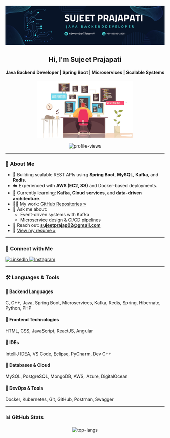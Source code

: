 <p align="center">
  <img src="https://github.com/sujeet-dev-io/sujeet-dev-io/blob/main/Without%20Pic%20Panner.png" alt="banner" />
</p>

<h2 align="center">Hi, I'm Sujeet Prajapati</h2>
<h4 align="center">Java Backend Developer | Spring Boot | Microservices | Scalable Systems</h4>

<p align="center">
  <img src="https://github.com/sujeet-dev-io/sujeet-dev-io/blob/main/1905.i126.005_programmer_work-removebg-preview.png" alt="coding" width="300" />
</p>

<p align="center">
  <img src="https://komarev.com/ghpvc/?username=sujeet-dev-io&label=Profile%20views&color=0e75b6&style=flat" alt="profile-views" />
</p>

---

### 🚀 About Me

- 🔧 Building scalable REST APIs using **Spring Boot**, **MySQL**, **Kafka**, and **Redis**.
- ☁️ Experienced with **AWS (EC2, S3)** and Docker-based deployments.
- 🌱 Currently learning: **Kafka**, **Cloud services**, and **data-driven architecture**.
- 👨‍💻 My work: [GitHub Repositories »](https://github.com/sujeet-dev-io?tab=repositories)
- 💬 Ask me about:
  - Event-driven systems with Kafka
  - Microservice design & CI/CD pipelines
- 📧 Reach out: **sujeetprajap02@gmail.com**
- 📄 [View my resume »](https://app.luminpdf.com/viewer/681a4358083ad7d7c6b37c22)

---

### 🤝 Connect with Me

<p>
  <a href="https://linkedin.com/in/sujeet-prajapati" target="_blank">
    <img src="https://raw.githubusercontent.com/rahuldkjain/github-profile-readme-generator/master/src/images/icons/Social/linked-in-alt.svg" alt="LinkedIn" width="30" />
  </a>
  <a href="https://instagram.com/shaimy557" target="_blank">
    <img src="https://raw.githubusercontent.com/rahuldkjain/github-profile-readme-generator/master/src/images/icons/Social/instagram.svg" alt="Instagram" width="30" />
  </a>
</p>

---

### 🛠️ Languages & Tools

#### 🔹 Backend Languages  
C, C++, Java, Spring Boot, Microservices, Kafka, Redis, Spring, Hibernate, Python, PHP

#### 🔹 Frontend Technologies  
HTML, CSS, JavaScript, ReactJS, Angular

#### 🔹 IDEs  
IntelliJ IDEA, VS Code, Eclipse, PyCharm, Dev C++

#### 🔹 Databases & Cloud  
MySQL, PostgreSQL, MongoDB, AWS, Azure, DigitalOcean

#### 🔹 DevOps & Tools  
Docker, Kubernetes, Git, GitHub, Postman, Swagger

---

### 📊 GitHub Stats

<p align="center">
  <img src="https://github-readme-stats.vercel.app/api/top-langs?username=sujeet-dev-io&show_icons=true&locale=en&layout=compact" alt="top-langs" />
</p>

